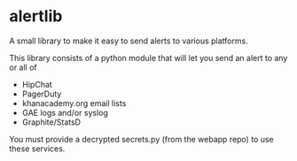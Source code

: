 alertlib
========

A small library to make it easy to send alerts to various platforms.

This library consists of a python module that will let you send an
alert to any or all of

   * HipChat
   * PagerDuty
   * khanacademy.org email lists
   * GAE logs and/or syslog
   * Graphite/StatsD

You must provide a decrypted secrets.py (from the webapp repo) to use
these services.
